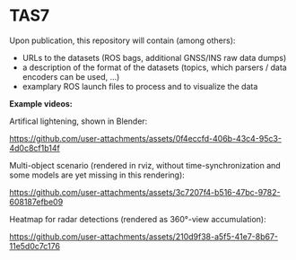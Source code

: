 # TAS7

Upon publication, this repository will contain (among others):
- URLs to the datasets (ROS bags, additional GNSS/INS raw data dumps)
- a description of the format of the datasets (topics, which parsers / data encoders can be used, ...)
- examplary ROS launch files to process and to visualize the data

**Example videos:**

Artifical lightening, shown in Blender:

https://github.com/user-attachments/assets/0f4eccfd-406b-43c4-95c3-4d0c8cf1b14f

Multi-object scenario (rendered in rviz, without time-synchronization and some models are yet missing in this rendering):

https://github.com/user-attachments/assets/3c7207f4-b516-47bc-9782-608187efbe09



Heatmap for radar detections (rendered as 360°-view accumulation):

https://github.com/user-attachments/assets/210d9f38-a5f5-41e7-8b67-11e5d0c7c176

